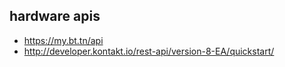 ## hardware apis
* https://my.bt.tn/api
* http://developer.kontakt.io/rest-api/version-8-EA/quickstart/
